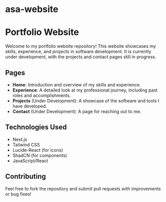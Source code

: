 # asa-website
# Portfolio Website

Welcome to my portfolio website repository! This website showcases my skills, experience, and projects in software development. It is currently under development, with the projects and contact pages still in progress.

## Pages

- **Home**: Introduction and overview of my skills and experience.
- **Experience**: A detailed look at my professional journey, including past roles and accomplishments.
- **Projects** (Under Development): A showcase of the software and tools I have developed.
- **Contact** (Under Development): A page for reaching out to me.

## Technologies Used

- Next.js
- Tailwind CSS
- Lucide-React (for icons)
- ShadCN (for components)
- JavaScript/React

## Contributing

Feel free to fork the repository and submit pull requests with improvements or bug fixes!
